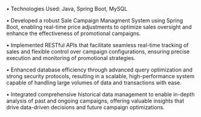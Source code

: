 
• Technologies Used: Java, Spring Boot, MySQL

• Developed a robust Sale Campaign Managment System using Spring Boot, enabling real-time price adjustments to optimize sales oversight and enhance the effectiveness of promotional campaigns.

• Implemented RESTful APIs that facilitate seamless real-time tracking of sales and flexible control over campaign configurations, ensuring precise execution and monitoring of promotional strategies.

• Enhanced database efficiency through advanced query optimization and strong security protocols, resulting in a scalable, high-performance system capable of handling large volumes of data and transactions with ease.

• Integrated comprehensive historical data management to enable in-depth analysis of past and ongoing campaigns, offering valuable insights that drive data-driven decisions and future campaign optimizations.

